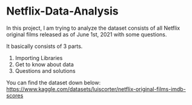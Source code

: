 # Netflix-Data-Analysis
 In this project, I am trying to analyze the dataset consists of all Netflix original films released as of June 1st, 2021 with some questions.

It basically consists of 3 parts. 

1. Importing Libraries
2. Get to know about data
3. Questions and solutions


You can find the dataset down below:
https://www.kaggle.com/datasets/luiscorter/netflix-original-films-imdb-scores
